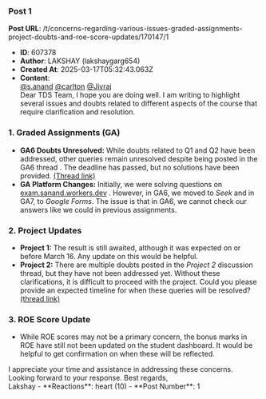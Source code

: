 ### Post 1
**Post URL**: /t/concerns-regarding-various-issues-graded-assignments-project-doubts-and-roe-score-updates/170147/1
- **ID**: 607378
- **Author**: LAKSHAY (lakshaygarg654)
- **Created At**: 2025-03-17T05:32:43.063Z
- **Content**:  
  <a class="mention" href="/u/s.anand">@s.anand</a> <a class="mention" href="/u/carlton">@carlton</a> <a class="mention" href="/u/jivraj">@Jivraj</a><br>
Dear TDS Team,
I hope you are doing well. I am writing to highlight several issues and doubts related to different aspects of the course that require clarification and resolution.
<h3><a name="p-607378-h-1-graded-assignments-ga-1" class="anchor" href="#p-607378-h-1-graded-assignments-ga-1"></a>1. Graded Assignments (GA)</h3>
<ul>
<li>
<strong>GA6 Doubts Unresolved:</strong> While doubts related to Q1 and Q2 have been addressed, other queries remain unresolved despite being posted in the GA6 thread . The deadline has passed, but no solutions have been provided. <a href="https://discourse.onlinedegree.iitm.ac.in/t/graded-assignment-6/169283">(Thread link)</a>
</li>
<li>
<strong>GA Platform Changes:</strong> Initially, we were solving questions on <a href="https://exam.sanand.workers.dev" rel="noopener nofollow ugc">exam.sanand.workers.dev</a> . However, in GA6, we moved to <em>Seek</em> and in GA7, to <em>Google Forms</em>. The issue is that in GA6, we cannot check our answers like we could in previous assignments.
</li>
</ul>
<h3><a name="p-607378-h-2-project-updates-2" class="anchor" href="#p-607378-h-2-project-updates-2"></a>2. Project Updates</h3>
<ul>
<li><strong>Project 1:</strong> The result is still awaited, although it was expected on or before March 16. Any update on this would be helpful.</li>
<li><strong>Project 2:</strong> There are multiple doubts posted in the <em>Project 2</em> discussion thread, but they have not been addressed yet. Without these clarifications, it is difficult to proceed with the project. Could you please provide an expected timeline for when these queries will be resolved?  <a href="https://discourse.onlinedegree.iitm.ac.in/t/project-2-tds-solver-discussion-thread/169029/29">(thread link)</a></li>
</ul>
<h3><a name="p-607378-h-3-roe-score-update-3" class="anchor" href="#p-607378-h-3-roe-score-update-3"></a>3. ROE Score Update</h3>
<ul>
<li>While ROE scores may not be a primary concern, the bonus marks in ROE have still not been updated on the student dashboard. It would be helpful to get confirmation on when these will be reflected.</li>
</ul>
I appreciate your time and assistance in addressing these concerns. Looking forward to your response.
Best regards,<br>
Lakshay
- **Reactions**: heart (10)
- **Post Number**: 1

